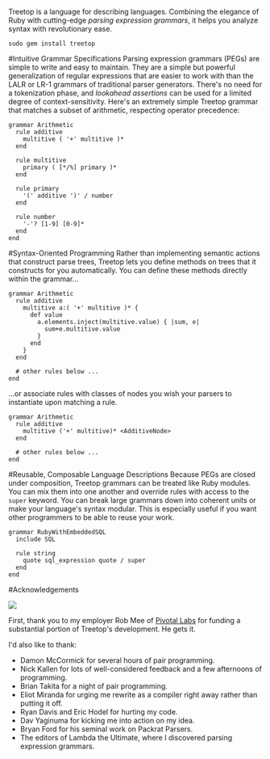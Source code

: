 <p class="intro_text">

Treetop is a language for describing languages. Combining the elegance of Ruby with cutting-edge <em>parsing expression grammars</em>, it helps you analyze syntax with revolutionary ease.

</p>

    sudo gem install treetop

#Intuitive Grammar Specifications
Parsing expression grammars (PEGs) are simple to write and easy to maintain. They are a simple but powerful generalization of regular expressions that are easier to work with than the LALR or LR-1 grammars of traditional parser generators. There's no need for a tokenization phase, and _lookahead assertions_ can be used for a limited degree of context-sensitivity. Here's an extremely simple Treetop grammar that matches a subset of arithmetic, respecting operator precedence:

    grammar Arithmetic
      rule additive
        multitive ( '+' multitive )*
      end

      rule multitive
        primary ( [*/%] primary )*
      end

      rule primary
        '(' additive ')' / number
      end

      rule number
        '-'? [1-9] [0-9]*
      end
    end


#Syntax-Oriented Programming
Rather than implementing semantic actions that construct parse trees, Treetop lets you define methods on trees that it constructs for you automatically. You can define these methods directly within the grammar...

    grammar Arithmetic
      rule additive
        multitive a:( '+' multitive )* {
          def value
            a.elements.inject(multitive.value) { |sum, e|
              sum+e.multitive.value
            }
          end
        }
      end

      # other rules below ...
    end

...or associate rules with classes of nodes you wish your parsers to instantiate upon matching a rule.

    grammar Arithmetic
      rule additive
        multitive ('+' multitive)* <AdditiveNode>
      end

      # other rules below ...
    end


#Reusable, Composable Language Descriptions
Because PEGs are closed under composition, Treetop grammars can be treated like Ruby modules. You can mix them into one another and override rules with access to the `super` keyword. You can break large grammars down into coherent units or make your language's syntax modular. This is especially useful if you want other programmers to be able to reuse your work.

    grammar RubyWithEmbeddedSQL
      include SQL

      rule string
        quote sql_expression quote / super
      end
    end


#Acknowledgements


<a href="http://pivotallabs.com"><img id="pivotal_logo" src="./images/pivotal.gif"></a>

First, thank you to my employer Rob Mee of <a href="http://pivotallabs.com"/>Pivotal Labs</a> for funding a substantial portion of Treetop's development. He gets it.


I'd also like to thank:

* Damon McCormick for several hours of pair programming.
* Nick Kallen for lots of well-considered feedback and a few afternoons of programming.
* Brian Takita for a night of pair programming.
* Eliot Miranda for urging me rewrite as a compiler right away rather than putting it off.
* Ryan Davis and Eric Hodel for hurting my code.
* Dav Yaginuma for kicking me into action on my idea.
* Bryan Ford for his seminal work on Packrat Parsers.
* The editors of Lambda the Ultimate, where I discovered parsing expression grammars.

